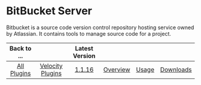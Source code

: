 
BitBucket Server
================

Bitbucket is a source code version control repository hosting service owned by Atlassian. It contains tools to manage
source code for a project.

|Back to ...||Latest Version||||
| :---: | :---: | :---: | :---: | :---: | :---: |
|[All Plugins](../../index.md)|[Velocity Plugins](../README.md)|[1.1.16](https://raw.githubusercontent.com/UrbanCode/IBM-UCV-PLUGINS/main/files/ucv-ext-bitbucket-server/ucv-ext-bitbucket-server-1.1.16.tar.zip)|[Overview](overview.md)|[Usage](usage.md)|[Downloads](downloads.md)|
